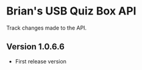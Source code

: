 # Brian's USB Quiz Box API

Track changes made to the API.

## Version 1.0.6.6

- First release version
